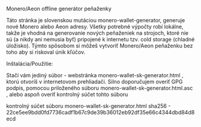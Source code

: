Monero/Aeon offline generátor peňaženky


Táto stránka je slovenskou mutáciou monero-wallet-generator, generuje nové Monero alebo Aeon adresy. Všetky potrebné výpočty robí lokálne, takže je vhodná na generovanie nových peňaženiek na strojoch, ktoré nie sú (a nikdy ani nemusia byť) pripojené k internetu tzv. cold storage (chladné úložisko). Týmto spôsobom si môžeš vytvoriť Monero/Aeon peňaženku bez toho aby si riskoval únik kľúčov.

Inštalácia/Použitie:

Stačí vám jediný súbor - webstránka monero-wallet-sk-generator.html , ktorú otvoríš v internetovom prehliadači. Silno doporučujem overiť GPG podpis, pomocou priloženého súboru monero-wallet-sk-generator.html.asc , alebo aspoň overiť kontrolný súčet tohto súboru

kontrolný súčet súboru monero-wallet-sk-generator.html
sha256 - 22ce5ee9bdd0fd7736cadf1b67c9de39b36012eb92df35e66c4344dbd84d8ecd


